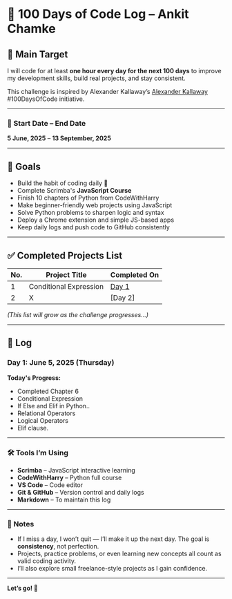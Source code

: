# 💯 100 Days of Code Log – Ankit Chamke

## 🎯 Main Target
I will code for at least **one hour every day for the next 100 days** to improve my development skills, build real projects, and stay consistent.

This challenge is inspired by Alexander Kallaway’s [Alexander Kallaway](https://github.com/Kallaway "Alexander Kallaway") #100DaysOfCode  initiative.

---

### 📅 Start Date – End Date
**5 June, 2025** – **13 September, 2025**

---

## 🎯 Goals
- Build the habit of coding daily 🧠
- Complete Scrimba's **JavaScript Course**
- Finish 10 chapters of Python from CodeWithHarry
- Make beginner-friendly web projects using JavaScript
- Solve Python problems to sharpen logic and syntax
- Deploy a Chrome extension and simple JS-based apps
- Keep daily logs and push code to GitHub consistently

---

## ✅ Completed Projects List

| No. | Project Title | Completed On |
|-----|----------------|--------------|
| 1 | Conditional Expression | [Day 1](https://github.com/ankitchamke/Python.git) |
| 2 | X | [Day 2] |


*(This list will grow as the challenge progresses...)*

---

## 📘 Log

### Day 1: June 5, 2025 (Thursday)
**Today's Progress:**
- Completed Chapter 6
- Conditional Expression
- If Else and Elif in Python..
- Relational Operators
- Logical Operators
- Elif clause.

---

### 🛠 Tools I’m Using
- **Scrimba** – JavaScript interactive learning
- **CodeWithHarry** – Python full course
- **VS Code** – Code editor
- **Git & GitHub** – Version control and daily logs
- **Markdown** – To maintain this log

---

### 📌 Notes
- If I miss a day, I won’t quit — I’ll make it up the next day. The goal is **consistency**, not perfection.
- Projects, practice problems, or even learning new concepts all count as valid coding activity.
- I’ll also explore small freelance-style projects as I gain confidence.

---

**Let’s go! 🚀**
